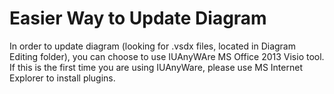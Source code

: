 Easier Way to Update Diagram
============================
In order to update diagram (looking for .vsdx files, located in Diagram Editing folder), you can choose to use IUAnyWAre MS Office 2013 Visio tool.
If this is the first time you are using IUAnyWare, please use MS Internet Explorer to install plugins. 